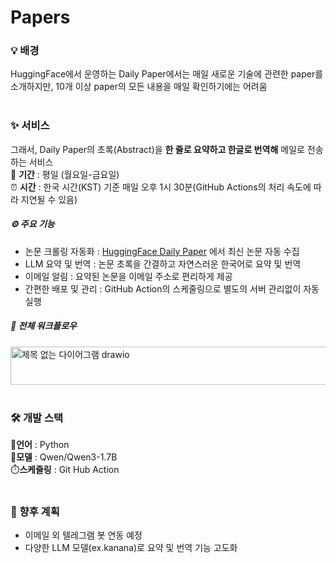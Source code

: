 # Papers

### 💡 배경
HuggingFace에서 운영하는 Daily Paper에서는 매일 새로운 기술에 관련한 paper를 소개하지만,
10개 이상 paper의 모든 내용을 매일 확인하기에는 어려움<br><br>

### ✨ 서비스
그래서, Daily Paper의 초록(Abstract)을 **한 줄로 요약하고 한글로 번역해** 메일로 전송하는 서비스<br>
📅 **기간** : 평일 (월요일-금요일) <br>
⏰ **시간** : 한국 시간(KST) 기준 매일 오후 1시 30분(GitHub Actions의 처리 속도에 따라 지연될 수 있음)<br>

##### ⚙️ 주요 기능
- 논문 크롤링 자동화 : [HuggingFace Daily Paper](https://huggingface.co/papers) 에서 최신 논문 자동 수집
- LLM 요약 및 번역 : 논문 초록을 간결하고 자연스러운 한국어로 요약 및 번역
- 이메일 알림 : 요약된 논문을 이메일 주소로 편리하게 제공
- 간편한 배포 및 관리 : GitHub Action의 스케줄링으로 별도의 서버 관리없이 자동 실행<br>

##### 🔄 전체 워크플로우
<img width="581" height="61" alt="제목 없는 다이어그램 drawio" src="https://github.com/user-attachments/assets/007cfad0-48f6-4528-9ab8-585294c01e2c" />
<br><br>

### 🛠️ 개발 스택
🐍**언어** : Python <br>
🤖**모델** : Qwen/Qwen3-1.7B <br>
⏱️**스케줄링** : Git Hub Action <br><br>

### 🎯 향후 계획
- 이메일 외 텔레그램 봇 연동 예정
- 다양한 LLM 모델(ex.kanana)로 요약 및 번역 기능 고도화
